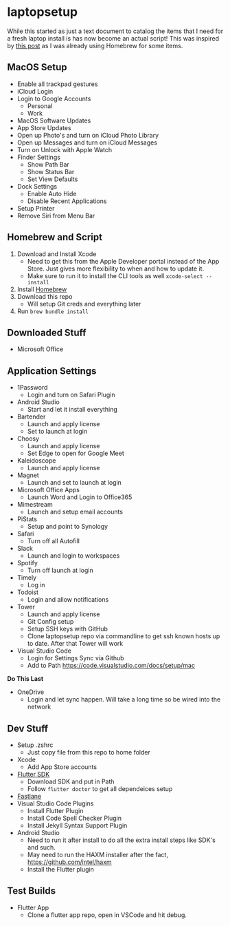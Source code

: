 # laptopsetup

While this started as just a text document to catalog the items that I need for a fresh laptop install is has now become an actual script! This was inspired by [this post](https://www.caseyliss.com/2019/10/8/brew-bundle) as I was already using Homebrew for some items.

## MacOS Setup

* Enable all trackpad gestures
* iCloud Login
* Login to Google Accounts
   * Personal
   * Work
* MacOS Software Updates
* App Store Updates
* Open up Photo's and turn on iCloud Photo Library
* Open up Messages and turn on iCloud Messages
* Turn on Unlock with Apple Watch
* Finder Settings
   * Show Path Bar
   * Show Status Bar
   * Set View Defaults
* Dock Settings
   * Enable Auto Hide
   * Disable Recent Applications
* Setup Printer
* Remove Siri from Menu Bar

## Homebrew and Script

1. Download and Install Xcode
   * Need to get this from the Apple Developer portal instead of the App Store. Just gives more flexibility to when and how to update it. 
   * Make sure to run it to install the CLI tools as well `xcode-select --install`
1. Install [Homebrew](https://brew.sh)
1. Download this repo
   * Will setup Git creds and everything later
1. Run `brew bundle install`

## Downloaded Stuff

* Microsoft Office
   
## Application Settings

* 1Password
   * Login and turn on Safari Plugin
* Android Studio
   * Start and let it install everything
* Bartender
   * Launch and apply license
   * Set to launch at login
* Choosy
   * Launch and apply license
   * Set Edge to open for Google Meet
* Kaleidoscope
   * Launch and apply license
* Magnet
   * Launch and set to launch at login
* Microsoft Office Apps
   * Launch Word and Login to Office365
* Mimestream
   * Launch and setup email accounts
* PiStats
   * Setup and point to Synology
* Safari
   * Turn off all Autofill
* Slack
   * Launch and login to workspaces
* Spotify
   * Turn off launch at login
* Timely
   * Log in
* Todoist
   * Login and allow notifications
* Tower
   * Launch and apply license
   * Git Config setup
   * Setup SSH keys with GitHub
   * Clone laptopsetup repo via commandline to get ssh known hosts up to date. After that Tower will work
* Visual Studio Code
   * Login for Settings Sync via Github
   * Add to Path https://code.visualstudio.com/docs/setup/mac
   
**Do This Last**
* OneDrive
   * Login and let sync happen. Will take a long time so be wired into the network

## Dev Stuff

* Setup .zshrc
   * Just copy file from this repo to home folder
* Xcode
   * Add App Store accounts
* [Flutter SDK](https://flutter.dev/docs/get-started/install/macos)
   * Download SDK and put in Path
   * Follow `flutter doctor` to get all dependeices setup
* [Fastlane](https://docs.fastlane.tools/getting-started/ios/setup/)
* Visual Studio Code Plugins
   * Install Flutter Plugin
   * Install Code Spell Checker Plugin
   * Install Jekyll Syntax Support Plugin
* Android Studio
   * Need to run it after install to do all the extra install steps like SDK's and such.
   * May need to run the HAXM installer after the fact, https://github.com/intel/haxm
   * Install the Flutter plugin

## Test Builds
* Flutter App
   * Clone a flutter app repo, open in VSCode and hit debug.
